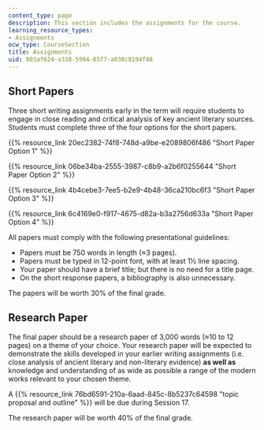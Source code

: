 ```yaml
---
content_type: page
description: This section includes the assignments for the course.
learning_resource_types:
- Assignments
ocw_type: CourseSection
title: Assignments
uid: 003af624-a338-5994-85f7-a038c8194f88
---
```


Short Papers
------------

Three short writing assignments early in the term will require students to engage in close reading and critical analysis of key ancient literary sources. Students must complete three of the four options for the short papers.

{{% resource_link 20ec2382-74f8-748d-a9be-e2089806f486 "Short Paper Option 1" %}}

{{% resource_link 06be34ba-2555-3987-c8b9-a2b6f0255644 "Short Paper Option 2" %}}

{{% resource_link 4b4cebe3-7ee5-b2e9-4b48-36ca210bc6f3 "Short Paper Option 3" %}}

{{% resource_link 6c4169e0-f917-4675-d82a-b3a2756d633a "Short Paper Option 4" %}}

All papers must comply with the following presentational guidelines:

*   Papers must be 750 words in length (≈3 pages).
*   Papers must be typed in 12-point font, with at least 1½ line spacing.
*   Your paper should have a brief title; but there is no need for a title page.
*   On the short response papers, a bibliography is also unnecessary.

The papers will be worth 30% of the final grade.

Research Paper
--------------

The final paper should be a research paper of 3,000 words (≈10 to 12 pages) on a theme of your choice. Your research paper will be expected to demonstrate the skills developed in your earlier writing assignments (i.e. close analysis of ancient literary and non-literary evidence) **as well as** knowledge and understanding of as wide as possible a range of the modern works relevant to your chosen theme.

A {{% resource_link 76bd6591-210a-6aad-845c-8b5237c64598 "topic proposal and outline" %}} will be due during Session 17.

The research paper will be worth 40% of the final grade.